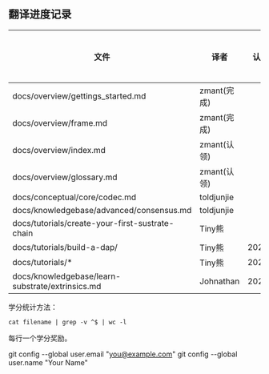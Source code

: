 ## 翻译进度记录

| 文件                                             |  译者    | 认领时间 | 完成时间 |   校对人 | 校对时间 |  学分 | 校对学分|
| -------------------------------------------------| --------|----------|---------|----------|-------   | ------|-------|
| docs/overview/gettings_started.md              | zmant(完成)|         |        | toldjunjie |         | 183  |        |
| docs/overview/frame.md                          | zmant(完成)|         |        |  toldjunjie |         |  160  |      |
| docs/overview/index.md                         | zmant(认领)  |         |        |  toldjunjie |         |  24  |      |
| docs/overview/glossary.md                      | zmant(认领)  |         |        |  toldjunjie |         |   xxx  |     |
| docs/conceptual/core/codec.md                  | toldjunjie  |         |        |  zmant     |         |   103  |      |
| docs/knowledgebase/advanced/consensus.md         | toldjunjie  |        |        |  zmant  |          |  100  |        |
| docs/tutorials/create-your-first-sustrate-chain  | Tiny熊   |          |         |  Tiny熊  |          |  181   |       |
| docs/tutorials/build-a-dap/                      | Tiny熊  |2020/7/21 | 2020/8/7  |  Tiny熊    |  2020/8/7  |  201   |   50   |
| docs/tutorials/*                                  | Tiny熊  |2020/8/7 |        |            |          |     |         |
| docs/knowledgebase/learn-substrate/extrinsics.md             | Johnathan |2020/9/25 | 2020/9/26 |  Tiny熊    | 2020/9/27    |  68   |   10   |



学分统计方法：

```
cat filename | grep -v ^$ | wc -l
```

每行一个学分奖励。

  git config --global user.email "you@example.com"
  git config --global user.name "Your Name"